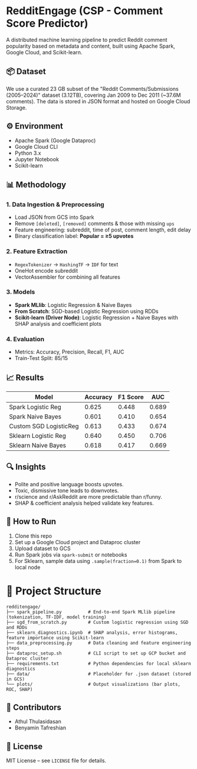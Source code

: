 # RedditEngage (CSP - Comment Score Predictor)

A distributed machine learning pipeline to predict Reddit comment popularity based on metadata and content, built using Apache Spark, Google Cloud, and Scikit-learn.

## 📦 Dataset

We use a curated 23 GB subset of the "Reddit Comments/Submissions (2005–2024)" dataset (3.12TB), covering Jan 2009 to Dec 2011 (~37.6M comments). The data is stored in JSON format and hosted on Google Cloud Storage.

## ⚙️ Environment

- Apache Spark (Google Dataproc)
- Google Cloud CLI
- Python 3.x
- Jupyter Notebook
- Scikit-learn

## 📊 Methodology

### 1. Data Ingestion & Preprocessing
- Load JSON from GCS into Spark
- Remove `[deleted]`, `[removed]` comments & those with missing `ups`
- Feature engineering: subreddit, time of post, comment length, edit delay
- Binary classification label: **Popular = ≥5 upvotes**

### 2. Feature Extraction
- `RegexTokenizer` → `HashingTF` → `IDF` for text
- OneHot encode subreddit
- VectorAssembler for combining all features

### 3. Models
- **Spark MLlib**: Logistic Regression & Naive Bayes
- **From Scratch**: SGD-based Logistic Regression using RDDs
- **Scikit-learn (Driver Node)**: Logistic Regression + Naive Bayes with SHAP analysis and coefficient plots

### 4. Evaluation
- Metrics: Accuracy, Precision, Recall, F1, AUC
- Train-Test Split: 85/15

## 📈 Results

| Model                   | Accuracy | F1 Score | AUC   |
|------------------------|----------|----------|-------|
| Spark Logistic Reg     | 0.625    | 0.448    | 0.689 |
| Spark Naive Bayes      | 0.601    | 0.410    | 0.654 |
| Custom SGD LogisticReg | 0.613    | 0.433    | 0.674 |
| Sklearn Logistic Reg   | 0.640    | 0.450    | 0.706 |
| Sklearn Naive Bayes    | 0.618    | 0.417    | 0.669 |

## 🔍 Insights

- Polite and positive language boosts upvotes.
- Toxic, dismissive tone leads to downvotes.
- r/science and r/AskReddit are more predictable than r/funny.
- SHAP & coefficient analysis helped validate key features.

## 🧪 How to Run

1. Clone this repo
2. Set up a Google Cloud project and Dataproc cluster
3. Upload dataset to GCS
4. Run Spark jobs via `spark-submit` or notebooks
5. For Sklearn, sample data using `.sample(fraction=0.1)` from Spark to local node

# 📂 Project Structure

```
redditengage/
├── spark_pipeline.py          # End-to-end Spark MLlib pipeline (tokenization, TF-IDF, model training)
├── sgd_from_scratch.py        # Custom logistic regression using SGD and RDDs  
├── sklearn_diagnostics.ipynb  # SHAP analysis, error histograms, feature importance using Scikit-learn
├── data_preprocessing.py      # Data cleaning and feature engineering steps
├── dataproc_setup.sh          # CLI script to set up GCP bucket and Dataproc cluster
├── requirements.txt           # Python dependencies for local sklearn diagnostics
├── data/                      # Placeholder for .json dataset (stored in GCS)
└── plots/                     # Output visualizations (bar plots, ROC, SHAP)
```

## 🤝 Contributors

- Athul Thulasidasan
- Benyamin Tafreshian

## 📜 License

MIT License – see `LICENSE` file for details.
